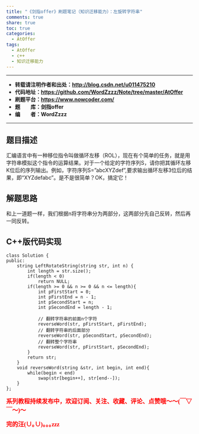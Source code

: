 ```yaml
---
title: "《剑指offer》刷题笔记（知识迁移能力）：左旋转字符串"
comments: true
share: true
toc: true
categories:
  - AtOffer
tags:
  - AtOffer
  - c++
  - 知识迁移能力
---
```


----------

- **转载请注明作者和出处：http://blog.csdn.net/u011475210**
- **代码地址：https://github.com/WordZzzz/Note/tree/master/AtOffer**
- **刷题平台：https://www.nowcoder.com/**
- **题&emsp;&emsp;库：剑指offer**
- **编&emsp;&emsp;者：WordZzzz**

----------

## 题目描述

汇编语言中有一种移位指令叫做循环左移（ROL），现在有个简单的任务，就是用字符串模拟这个指令的运算结果。对于一个给定的字符序列S，请你把其循环左移K位后的序列输出。例如，字符序列S=”abcXYZdef”,要求输出循环左移3位后的结果，即“XYZdefabc”。是不是很简单？OK，搞定它！

## 解题思路

和上一道题一样，我们根据n将字符串分为两部分，这两部分先自己反转，然后再一同反转。

## C++版代码实现

```
class Solution {
public:
    string LeftRotateString(string str, int n) {
        int length = str.size();
        if(length < 0)
            return NULL;
        if(length >= 0 && n >= 0 && n <= length){
            int pFirstStart = 0;
            int pFirstEnd = n - 1;
            int pSecondStart = n;
            int pSecondEnd = length - 1;

            // 翻转字符串的前面n个字符
            reverseWord(str, pFirstStart, pFirstEnd);
            // 翻转字符串的后面部分
            reverseWord(str, pSecondStart, pSecondEnd);
            // 翻转整个字符串
            reverseWord(str, pFirstStart, pSecondEnd);
        }
        return str;
    }
    void reverseWord(string &str, int begin, int end){
        while(begin < end)
            swap(str[begin++], str[end--]);
    }
};
```

**<font color="red" size=3 face="仿宋">系列教程持续发布中，欢迎订阅、关注、收藏、评论、点赞哦～～(￣▽￣～)～</font>**

**<font color="red" size=3 face="仿宋">完的汪(∪｡∪)｡｡｡zzz</font>**